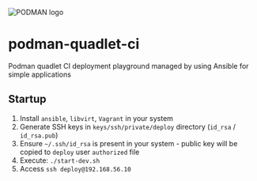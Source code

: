 ![PODMAN logo](https://raw.githubusercontent.com/containers/common/main/logos/podman-logo-full-vert.png)

# podman-quadlet-ci

Podman quadlet CI deployment playground managed by using Ansible for simple applications

## Startup

1. Install `ansible`, `libvirt`, `Vagrant` in your system
2. Generate  SSH keys in `keys/ssh/private/deploy` directory (`id_rsa` / `id_rsa.pub`)
3. Ensure `~/.ssh/id_rsa` is present in your system - public key will be copied to `deploy` user `authorized` file
4. Execute: `./start-dev.sh`
5. Access `ssh deploy@192.168.56.10`
